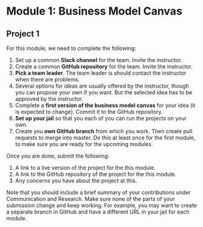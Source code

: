 # Module 1: Business Model Canvas

## Project 1

For this module, we need to complete the following:

1. Set up a common **Slack channel** for the team. Invite the instructor.
2. Create a common **GitHub repository** for the team. Invite the instructor.
3. **Pick a team leader**. The team leader is should contact the instructor when there are problems.
4. Several options for ideas are usually offered by the instructor, though you can propose your own if you want. But the selected idea has to be approved by the instructor.
5. Complete a **first version of the business model canvas** for your idea (it is expected to change). Commit it to the GitHub repository.
6. **Set up your jail** so that you each of you can run the projects on your own.
7. Create you **own GitHub branch** from which you work. Then create pull requests to merge into master. Do this at least once for the first module, to make sure you are ready for the upcoming modules.

Once you are done, submit the following:

1. A link to a live version of the project for the this module.
2. A link to the GitHub repository of the project for the this module.
3. Any concerns you have about the project at this.

Note that you should include a brief summary of your contributions under Communication and Research.
Make sure none of the parts of your submission change and keep working. For example, you may want to create a separate branch in GitHub and have a different URL in your jail for each module.
